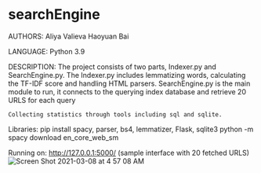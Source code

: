 # searchEngine

AUTHORS:
	Aliya Valieva Haoyuan Bai
	
LANGUAGE:
	Python 3.9

DESCRIPTION: 
	The project consists of two parts, Indexer.py and SearchEngine.py. 
	The Indexer.py includes lemmatizing words,  calculating the TF-IDF score and handling HTML parsers.  SearchEngine.py is the main module to run,  it connects to the querying index database and retrieve 20 URLS for each query
 
	Collecting statistics through tools including sql and sqlite.



Libraries:
pip install spacy, parser, bs4, lemmatizer, Flask, sqlite3
python -m spacy download en_core_web_sm

Running on:  http://127.0.0.1:5000/ 
	(sample interface with 20 fetched URLS)
  ![Screen Shot 2021-03-08 at 4 57 08 AM](https://user-images.githubusercontent.com/72169983/110261329-9e8f0e80-7fd1-11eb-8772-ce317ab3a35d.png)
